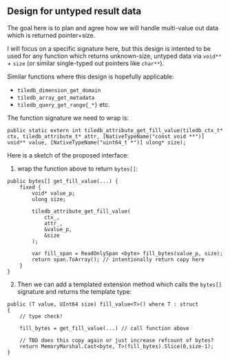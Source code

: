 Design for untyped result data
------------------------------

The goal here is to plan and agree how we will handle multi-value out data
which is returned pointer+size.

I will focus on a specific signature here, but this design is intented to be
used for any function which returns unknown-size, untyped data via
`void**` + `size` (or similar single-typed out pointers like `char**`).

Similar functions where this design is hopefully applicable:
- `tiledb_dimension_get_domain`
- `tiledb_array_get_metadata`
- `tiledb_query_get_range{_*}`
etc.

The function signature we need to wrap is:

```
public static extern int tiledb_attribute_get_fill_value(tiledb_ctx_t* ctx, tiledb_attribute_t* attr, [NativeTypeName("const void **")] void** value, [NativeTypeName("uint64_t *")] ulong* size);
```

Here is a sketch of the proposed interface:

1) wrap the function above to return `bytes[]`:

```
public bytes[] get_fill_value(...) {
    fixed {
        void* value_p;
        ulong size;

        tiledb_attribute_get_fill_value(
            ctx_,
            attr_,
            &value_p,
            &size
        );

        var fill_span = ReadOnlySpan <byte> fill_bytes(value_p, size);
        return span.ToArray(); // intentionally return copy here
    }
}
```

2) Then we can add a templated extension method which calls the `bytes[]` signature and returns the template type:

```
public (T value, UInt64 size) fill_value<T>() where T : struct
{
    // type check!

    fill_bytes = get_fill_value(...) // call function above

    // TBD does this copy again or just increase refcount of bytes?
    return MemoryMarshal.Cast<byte, T>(fill_bytes).Slice(0,size-1);
}
```